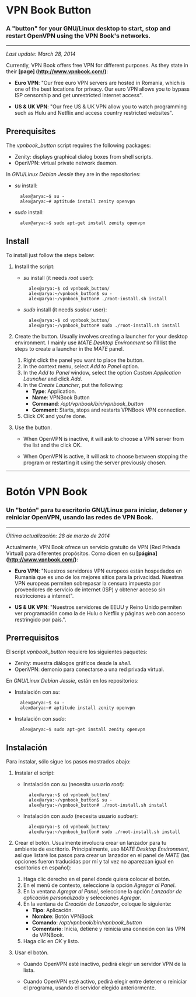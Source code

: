 # VPN Book Button
### A "button" for your GNU/Linux desktop to start, stop and restart OpenVPN using the VPN Book's networks.

---

*Last update: March 28, 2014*

Currently, VPN Book offers free VPN for different purposes. As they state in their **[page] (http://www.vpnbook.com/)**:

* **Euro VPN**: "Our free euro VPN servers are hosted in Romania, which is one of the best locations for privacy. Our euro VPN allows you to bypass ISP censorship and get unrestricted internet access".

* **US & UK VPN**: "Our free US & UK VPN allow you to watch programming such as Hulu and Netflix and access country restricted websites".

Prerequisites
-------------

The *vpnbook_button* script requires the following packages:

* Zenity: displays graphical dialog boxes from shell scripts.
* OpenVPN: virtual private network daemon.

In *GNU/Linux Debian Jessie* they are in the repositories:

* *su* install:

        alex@arya:~$ su -
        alex@arya:~# aptitude install zenity openvpn

* *sudo* install:

        alex@arya:~$ sudo apt-get install zenity openvpn

Install
-------

To install just follow the steps below:

1. Install the script:

    * *su* install (it needs *root* user):

            alex@arya:~$ cd vpnbook_button/ 
            alex@arya:~/vpnbook_button$ su -
            alex@arya:~/vpnbook_button# ./root-install.sh install

    * *sudo* install (it needs *sudoer* user):

            alex@arya:~$ cd vpnbook_button/
            alex@arya:~/vpnbook_button# sudo ./root-install.sh install

2. Create the button. Usually involves creating a launcher for your desktop environment. I mainly use *MATE Desktop Environment* so I'll list the steps to create a launcher in the *MATE* panel.

     1. Right click the panel you want to place the button.
     2. In the context menu, select *Add to Panel* option.
     3. In the *Add to Panel* window, select the option *Custom Application Launcher* and click *Add*.
     4. In the *Create Launcher*, put the following:
         * **Type**: Application.
         * **Name**: VPNBook Button
         * **Command**: */opt/vpnbook/bin/vpnbook_button*
         * **Comment**: Starts, stops and restarts VPNBook VPN connection.
     5. Click *OK* and you're done.

3. Use the button.

    * When OpenVPN is inactive, it will ask to choose a VPN server from the list and the click OK.

    * When OpenVPN is active, it will ask to choose between stopping the program or restarting it using the server previously chosen.

---

# Botón VPN Book
### Un "botón" para tu escritorio GNU/Linux para iniciar, detener y reiniciar OpenVPN, usando las redes de VPN Book.

---

*Última actualización: 28 de marzo de 2014*

Actualmente, VPN Book ofrece un servicio gratuito de VPN (Red Privada Virtual) para diferentes propósitos. Como dicen en su **[página] (http://www.vpnbook.com/)**:

* **Euro VPN**: "Nuestros servidores VPN europeos están hospedados en Rumania que es uno de los mejores sitios para la privacidad. Nuestras VPN europeas permiten sobrepasar la censura impuesta por proveedores de servicio de internet (ISP) y obtener acceso sin restricciones a internet".

* **US & UK VPN**: "Nuestros servidores de EEUU y Reino Unido permiten ver programación como la de Hulu o Netflix y páginas web con acceso restringido por país.".

Prerrequisitos
-------------

El script *vpnbook_button* requiere los siguientes paquetes:

* Zenity: muestra diálogos gráficos desde la *shell*.
* OpenVPN: demonio para conectarse a una red privada virtual.

En *GNU/Linux Debian Jessie*, están en los repositorios:

* Instalación con *su*:

        alex@arya:~$ su -
        alex@arya:~# aptitude install zenity openvpn

* Instalación con *sudo*:

        alex@arya:~$ sudo apt-get install zenity openvpn

Instalación
-----------

Para instalar, sólo sigue los pasos mostrados abajo:

1. Instalar el script:

    * Instalación con *su* (necesita usuario *root*):

            alex@arya:~$ cd vpnbook_button/ 
            alex@arya:~/vpnbook_button$ su -
            alex@arya:~/vpnbook_button# ./root-install.sh install

    * Instalación con *sudo* (necesita usuario *sudoer*):

            alex@arya:~$ cd vpnbook_button/
            alex@arya:~/vpnbook_button# sudo ./root-install.sh install

2. Crear el botón. Usualmente involucra crear un lanzador para tu ambiente de escritorio. Principalmente, uso *MATE Desktop Environment*, así que listaré los pasos para crear un lanzador en el panel de *MATE* (las opciones fueron traducidas por mí y tal vez no aparezcan igual en escritorios en español):

     1. Haga clic derecho en el panel donde quiera colocar el botón.
     2. En el menú de contexto, seleccione la opción *Agregar al Panel*.
     3. En la ventana *Agregar al Panel*, seleccione la opción *Lanzador de aplicación personalizado* y selecciones *Agregar*.
     4. En la ventana de *Creación de Lanzador*, coloque lo siguiente:
         * **Tipo**: Aplicación.
         * **Nombre**: Botón VPNBook
         * **Comando**: */opt/vpnbook/bin/vpnbook_button*
         * **Comentario**: Inicia, detiene y reinicia una conexión con las VPN de VPNBook.
     5. Haga clic en *OK* y listo.

3. Usar el botón.

    * Cuando OpenVPN esté inactivo, pedirá elegir un servidor VPN de la lista.

    * Cuando OpenVPN esté activo, pedirá elegir entre detener o reiniciar el programa, usando el servidor elegido anteriormente.
